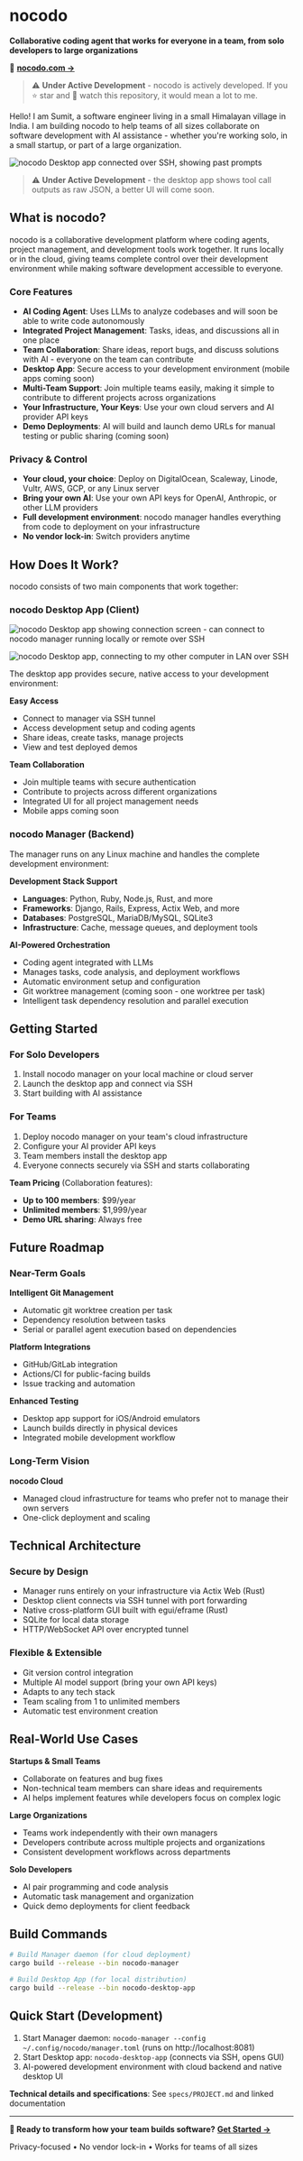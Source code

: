 # nocodo

**Collaborative coding agent that works for everyone in a team, from solo developers to large organizations**

🚀 [**nocodo.com →**](https://nocodo.com)

> ⚠️ **Under Active Development** - nocodo is actively developed. If you ⭐ star and 👀 watch this repository, it would mean a lot to me.

Hello! I am Sumit, a software engineer living in a small Himalayan village in India. I am building nocodo to help teams of all sizes collaborate on software development with AI assistance - whether you're working solo, in a small startup, or part of a large organization.


![nocodo Desktop app connected over SSH, showing past prompts](./website/src/assets/nocodo_Board_Writing_a_Prompt_Existing_Prompt_List_Work_Details.png "Desktop app showing past prompts, current prompt, on connected manager instance")

> ⚠️ **Under Active Development** - the desktop app shows tool call outputs as raw JSON, a better UI will come soon.

## What is nocodo?

nocodo is a collaborative development platform where coding agents, project management, and development tools work together. It runs locally or in the cloud, giving teams complete control over their development environment while making software development accessible to everyone.

### Core Features

- **AI Coding Agent**: Uses LLMs to analyze codebases and will soon be able to write code autonomously
- **Integrated Project Management**: Tasks, ideas, and discussions all in one place
- **Team Collaboration**: Share ideas, report bugs, and discuss solutions with AI - everyone on the team can contribute
- **Desktop App**: Secure access to your development environment (mobile apps coming soon)
- **Multi-Team Support**: Join multiple teams easily, making it simple to contribute to different projects across organizations
- **Your Infrastructure, Your Keys**: Use your own cloud servers and AI provider API keys
- **Demo Deployments**: AI will build and launch demo URLs for manual testing or public sharing (coming soon)

### Privacy & Control

- **Your cloud, your choice**: Deploy on DigitalOcean, Scaleway, Linode, Vultr, AWS, GCP, or any Linux server
- **Bring your own AI**: Use your own API keys for OpenAI, Anthropic, or other LLM providers
- **Full development environment**: nocodo manager handles everything from code to deployment on your infrastructure
- **No vendor lock-in**: Switch providers anytime

## How Does It Work?

nocodo consists of two main components that work together:

### nocodo Desktop App (Client)

![nocodo Desktop app showing connection screen - can connect to nocodo manager running locally or remote over SSH](./website/src/assets/nocodo_Connection_Screen_Local_Remote_SSH_Options.png "Connect to nocodo manager running locally or remote over SSH")

![nocodo Desktop app, connecting to my other computer in LAN over SSH](./website/src/assets/nocodo_Connect_Remote_Within_LAN.png "Connecting to my other computer in LAN over SSH")

The desktop app provides secure, native access to your development environment:

**Easy Access**
- Connect to manager via SSH tunnel
- Access development setup and coding agents
- Share ideas, create tasks, manage projects
- View and test deployed demos

**Team Collaboration**
- Join multiple teams with secure authentication
- Contribute to projects across different organizations
- Integrated UI for all project management needs
- Mobile apps coming soon

### nocodo Manager (Backend)

The manager runs on any Linux machine and handles the complete development environment:

**Development Stack Support**
- **Languages**: Python, Ruby, Node.js, Rust, and more
- **Frameworks**: Django, Rails, Express, Actix Web, and more
- **Databases**: PostgreSQL, MariaDB/MySQL, SQLite3
- **Infrastructure**: Cache, message queues, and deployment tools

**AI-Powered Orchestration**
- Coding agent integrated with LLMs
- Manages tasks, code analysis, and deployment workflows
- Automatic environment setup and configuration
- Git worktree management (coming soon - one worktree per task)
- Intelligent task dependency resolution and parallel execution

## Getting Started

### For Solo Developers

1. Install nocodo manager on your local machine or cloud server
2. Launch the desktop app and connect via SSH
3. Start building with AI assistance

### For Teams

1. Deploy nocodo manager on your team's cloud infrastructure
2. Configure your AI provider API keys
3. Team members install the desktop app
4. Everyone connects securely via SSH and starts collaborating

**Team Pricing** (Collaboration features):
- **Up to 100 members**: $99/year
- **Unlimited members**: $1,999/year
- **Demo URL sharing**: Always free

## Future Roadmap

### Near-Term Goals

**Intelligent Git Management**
- Automatic git worktree creation per task
- Dependency resolution between tasks
- Serial or parallel agent execution based on dependencies

**Platform Integrations**
- GitHub/GitLab integration
- Actions/CI for public-facing builds
- Issue tracking and automation

**Enhanced Testing**
- Desktop app support for iOS/Android emulators
- Launch builds directly in physical devices
- Integrated mobile development workflow

### Long-Term Vision

**nocodo Cloud**
- Managed cloud infrastructure for teams who prefer not to manage their own servers
- One-click deployment and scaling

## Technical Architecture

### Secure by Design

- Manager runs entirely on your infrastructure via Actix Web (Rust)
- Desktop client connects via SSH tunnel with port forwarding
- Native cross-platform GUI built with egui/eframe (Rust)
- SQLite for local data storage
- HTTP/WebSocket API over encrypted tunnel

### Flexible & Extensible

- Git version control integration
- Multiple AI model support (bring your own API keys)
- Adapts to any tech stack
- Team scaling from 1 to unlimited members
- Automatic test environment creation

## Real-World Use Cases

**Startups & Small Teams**
- Collaborate on features and bug fixes
- Non-technical team members can share ideas and requirements
- AI helps implement features while developers focus on complex logic

**Large Organizations**
- Teams work independently with their own managers
- Developers contribute across multiple projects and organizations
- Consistent development workflows across departments

**Solo Developers**
- AI pair programming and code analysis
- Automatic task management and organization
- Quick demo deployments for client feedback

## Build Commands

```bash
# Build Manager daemon (for cloud deployment)
cargo build --release --bin nocodo-manager

# Build Desktop App (for local distribution)
cargo build --release --bin nocodo-desktop-app
```

## Quick Start (Development)

1. Start Manager daemon: `nocodo-manager --config ~/.config/nocodo/manager.toml` (runs on http://localhost:8081)
2. Start Desktop app: `nocodo-desktop-app` (connects via SSH, opens GUI)
3. AI-powered development environment with cloud backend and native desktop UI

**Technical details and specifications**: See `specs/PROJECT.md` and linked documentation

---

**🚀 Ready to transform how your team builds software?** [**Get Started →**](https://nocodo.com)

Privacy-focused • No vendor lock-in • Works for teams of all sizes
